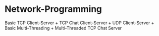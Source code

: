 # Network-Programming
Basic TCP Client-Server + TCP Chat Client-Server + UDP Client-Server + Basic Multi-Threading + Multi-Threaded TCP Chat Server
